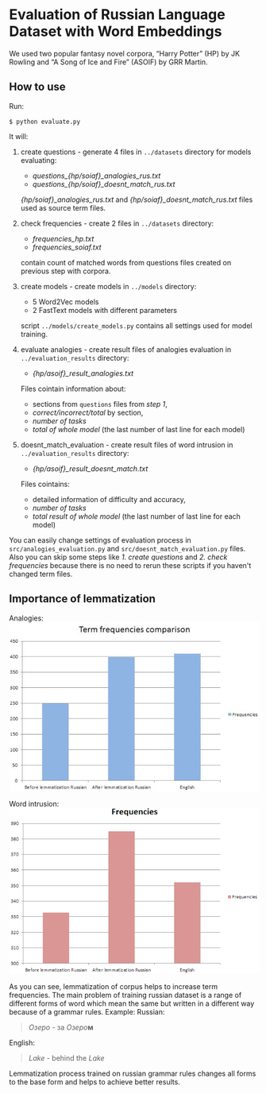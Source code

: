 
# Evaluation of Russian Language Dataset with Word Embeddings

We used two popular fantasy novel corpora, “Harry Potter” (HP) by JK Rowling and “A Song of Ice and Fire” (ASOIF) by GRR Martin.

## How to use

Run:
```
$ python evaluate.py
```
It will:

 1. create questions - generate 4 files in ```../datasets```  directory for models evaluating: 
	 - *questions_{hp/soiaf}_analogies_rus.txt* 
	 -  *questions_{hp/soiaf}_doesnt_match_rus.txt*
	
	*{hp/soiaf}_analogies_rus.txt* and *{hp/soiaf}_doesnt_match_rus.txt* files used as source term files.

 2. check frequencies - create 2 files in ```../datasets```  directory: 
	 - *frequencies_hp.txt*
	 - *frequencies_soiaf.txt* 
	  
	contain count of matched words from questions files created on previous step with corpora.

 3. create models - create models in  ```../models```  directory: 
	 - 5 Word2Vec models
	 - 2 FastText models with different parameters

	script ```../models/create_models.py``` contains all settings used for model training.
	
 4. evaluate analogies - create result files of analogies evaluation in  ```../evaluation_results```  directory: 
	 -	*{hp/asoif}_result_analogies.txt*

	Files cointain information about:
	- sections from ```questions``` files from *step 1*,
	-  *correct/incorrect/total* by section, 
	- *number of tasks* 
	-  *total of whole model* (the last number of last line for each model)

 5. doesnt_match_evaluation - create result files of word intrusion in  ```../evaluation_results```  directory: 
	 -	*{hp/asoif}_result_doesnt_match.txt*

	Files cointains:
	- detailed information of difficulty and accuracy,
	- *number of tasks* 
	-  *total result of whole model* (the last number of last line for each model)

You can easily change settings of evaluation process in ```src/analogies_evaluation.py``` and ```src/doesnt_match_evaluation.py``` files.
Also you can skip some steps like *1. create questions* and  *2. check frequencies* because there is no need to rerun these scripts if you haven't changed term files.

## Importance of lemmatization
Analogies:
![Check frequencies comparison](https://github.com/DenisRomashov/nlp2018_hp_asoif_rus/blob/master/md_sources/check_frequencies_comparison.png)

Word intrusion:
![Check frequencies comparison](https://github.com/DenisRomashov/nlp2018_hp_asoif_rus/blob/master/md_sources/check_frequencies_comparison_doesnt_match.png)

As you can see, lemmatization of corpus helps to increase term frequencies. The main problem of training russian dataset is a range of different forms of word which mean the same but written in a different way because of a grammar rules. Example:
Russian:
> *Озеро* - за *Озеро***м**

English:

> *Lake* - behind the *Lake*

Lemmatization process trained on russian grammar rules changes all forms to the base form and helps to achieve better results.
